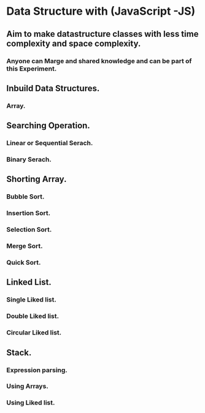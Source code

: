 # Data Structure with (JavaScript -JS)
## Aim to make datastructure classes with less time complexity and space complexity.
### Anyone can Marge and shared knowledge and can be part of this Experiment. 



## Inbuild Data Structures.
### Array.


## Searching Operation.
### Linear or Sequential Serach.
### Binary Serach.


## Shorting Array.
### Bubble Sort.
### Insertion Sort.
### Selection Sort.
### Merge Sort.
### Quick Sort.


## Linked List.
### Single Liked list.
### Double Liked list.
### Circular Liked list.


## Stack.
### Expression parsing.
### Using Arrays.
### Using Liked list.


